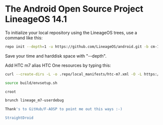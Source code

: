 The Android Open Source Project LineageOS 14.1 
==============================================

To initialize your local repository using the LineageOS trees, use a command like this:
````bash
repo init --depth=1 -u https://github.com/LineageOS/android.git -b cm-14.1
````
Save your time and harddisk space with "--depth".

Add HTC m7 alias HTC One resources by typing this:
````bash
curl --create-dirs -L -o .repo/local_manifests/htc-m7.xml -O -L https://raw.githubusercontent.com/StraightDroid/android_manifest/cm-14.1/htc-m7.xml

source build/envsetup.sh

croot

brunch lineage_m7-userdebug

Thank's to GitHub/F-AOSP to point me out this ways :-)

StraightDroid
